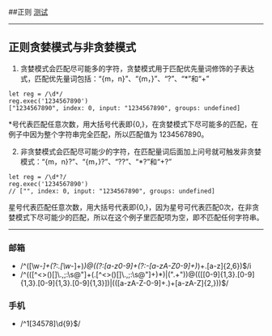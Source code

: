 ##正则
[测试](https://regexper.com/)

***

## 正则贪婪模式与非贪婪模式
1. 贪婪模式会匹配尽可能多的字符，贪婪模式用于匹配优先量词修饰的子表达式，匹配优先量词包括：“{m，n}”、“{m，}”、“?”、“*”和“+”
```
let reg = /\d*/
reg.exec('1234567890')
["1234567890", index: 0, input: "1234567890", groups: undefined]
```
 *号代表匹配任意次数，用大括号代表即{0,}，在贪婪模式下尽可能多的匹配，在例子中因为整个字符串完全匹配，所以匹配值为 1234567890。

2. 非贪婪模式会匹配尽可能少的字符，在匹配量词后面加上问号就可触发非贪婪模式：“{m，n}?”、“{m，}?”、“??”、“*?”和“+?”
```
let reg = /\d*?/
reg.exec('1234567890')
// ["", index: 0, input: "1234567890", groups: undefined]
```
 星号代表匹配任意次数，用大括号代表即{0,}，因为星号可代表匹配0次，在非贪婪模式下尽可能少的匹配，所以在这个例子里匹配项为空，即不匹配任何字符串。

***

### 邮箱
* /^([\w-_]+(?:\.[\w-_]+)*)@((?:[a-z0-9]+(?:-[a-zA-Z0-9]+)*)+\.[a-z]{2,6})$/i
* /^(([^<>()\[\]\\.,;:\s@"]+(\.[^<>()\[\]\\.,;:\s@"]+)*)|(".+"))@((\[[0-9]{1,3}\.[0-9]{1,3}\.[0-9]{1,3}\.[0-9]{1,3}\])|(([a-zA-Z\-0-9]+\.)+[a-zA-Z]{2,}))$/

### 手机
* /^1[34578]\d{9}$/
